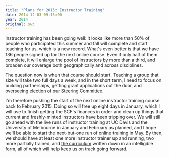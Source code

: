 ```yaml
---
title: "Plans for 2015: Instructor Training"
date: 2014-12-03 09:15:00
year: 2014
original: swc
---
```

<p>
  Instructor training has been going well:
  it looks like more than 50% of people who participated this summer and fall
  will complete and start teaching for us,
  which is a new record.
  What's even better is that
  we have 136 people signed up for the next online course.
  Even if only half of them complete,
  it will enlarge the pool of instructors by more than a third,
  and broaden our coverage both geographically and across disciplines.
</p>
<p>
  The question now is when that course should start.
  Teaching a group that size will take two full days a week,
  and in the short term,
  I need to focus on building partnerships,
  getting grant applications out the door,
  and overseeing <a href="{{site.baseurl}}/blog/2014/12/scf-governance.html#steering-committee">election of our Steering Committee</a>.
</p>
<p>
  I'm therefore pushing the start of the next online instructor training course
  back to February 2015.
  Doing so will free up eight days in January,
  which I will use to finish getting the SCF's finances in order
  and clean up things that current and freshly-minted instructors have been tripping over.
  We will still go ahead with the live runs of instructor training
  at UC Davis and the University of Melbourne
  in January and February as planned,
  and I hope we'll be able to start the next-but-one run of online training in May.
  By then,
  we should have at least one more instructor trainer up and running,
  two more partially trained,
  and <a href="{{site.github_url}}/instructor-training">the curriculum</a>
  written down in an intelligible form,
  all of which will help keep us on track going forward.
</p>

